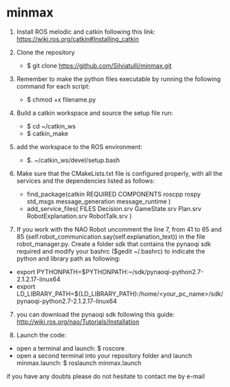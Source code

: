 # minmax

1) Install ROS melodic and catkin following this link: https://wiki.ros.org/catkin#Installing_catkin
2) Clone the repository 
    - $ git clone https://github.com/Silviatulli/minmax.git 
2) Remember to make the python files executable by running the following command for each script:
    - $ chmod +x filename.py
3) Build a catkin workspace and source the setup file run:
    - $ cd ~/catkin_ws
    - $ catkin_make
4) add the workspace to the ROS environment:
    - $. ~/catkin_ws/devel/setup.bash
5) Make sure that the CMakeLists.txt file is configured properly, with all the services and the dependencies listed as follows:
    - find_package(catkin REQUIRED COMPONENTS
      roscpp
      rospy
      std_msgs
      message_generation
      message_runtime
    )
    - add_service_files(
       FILES
       Decision.srv
       GameState.srv
       Plan.srv
       RobotExplanation.srv
       RobotTalk.srv
     )

6) If you work with the NAO Robot uncomment the line 7, from 41 to 65 and 85 (self.robot_communication.say(self.explanation_text)) in the file robot_manager.py.
Create a folder sdk that contains the pynaoqi sdk required and modify your bashrc ($gedit ~/.bashrc) to indicate the python and library path as following:
- export PYTHONPATH=$PYTHONPATH:~/sdk/pynaoqi-python2.7-2.1.2.17-linux64
- export LD_LIBRARY_PATH=${LD_LIBRARY_PATH}:/home/<your_pc_name>/sdk/pynaoqi-python2.7-2.1.2.17-linux64

7) you can download the pynaoqi sdk following this guide: http://wiki.ros.org/nao/Tutorials/Installation

8) Launch the code: 
- open a terminal and launch: $ roscore
- open a second terminal into your repository folder and launch minmax.launch: $ roslaunch minmax.launch

if you have any doubts please do not hesitate to contact me by e-mail
